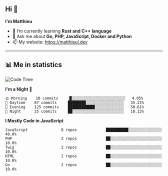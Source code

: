 ## Hi 👋
**I'm Matthieu**

- 🌱 I’m currently learning **Rust and C++ language**
- 💬 Ask me about **Go, PHP, JavaScript, Docker and Python**
- 📫 My website: https://matthieul.dev

-------

## 📊 Me in statistics
<!--START_SECTION:waka-->
![Code Time](http://img.shields.io/badge/Code%20Time-219%20hrs%2030%20mins-blue)

**I'm a Night 🦉** 

```text
🌞 Morning    10 commits     █░░░░░░░░░░░░░░░░░░░░░░░░   4.05% 
🌆 Daytime    87 commits     ████████░░░░░░░░░░░░░░░░░   35.22% 
🌃 Evening    125 commits    ████████████░░░░░░░░░░░░░   50.61% 
🌙 Night      25 commits     ██░░░░░░░░░░░░░░░░░░░░░░░   10.12%

```


**I Mostly Code in JavaScript** 

```text
JavaScript               8 repos             ██████████░░░░░░░░░░░░░░░   40.0% 
PHP                      2 repos             ██░░░░░░░░░░░░░░░░░░░░░░░   10.0% 
Twig                     2 repos             ██░░░░░░░░░░░░░░░░░░░░░░░   10.0% 
HTML                     2 repos             ██░░░░░░░░░░░░░░░░░░░░░░░   10.0% 
Go                       2 repos             ██░░░░░░░░░░░░░░░░░░░░░░░   10.0%

```



<!--END_SECTION:waka-->
